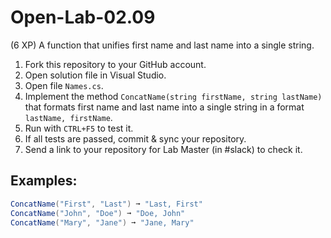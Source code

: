 # Open-Lab-02.09
(6 XP) A function that unifies first name and last name into a single string.

1. Fork this repository to your GitHub account.
2. Open solution file in Visual Studio.
3. Open file `Names.cs`.
4. Implement the method `ConcatName(string firstName, string lastName)` that formats first name and last name into a single string in a format `lastName, firstName`.
5. Run with `CTRL+F5` to test it.
6. If all tests are passed, commit & sync your repository.
7. Send a link to your repository for Lab Master (in #slack) to check it.

## Examples: 
```C#
ConcatName("First", "Last") ➞ "Last, First"
ConcatName("John", "Doe") ➞ "Doe, John"
ConcatName("Mary", "Jane") ➞ "Jane, Mary"
```
